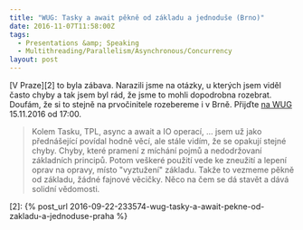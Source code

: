 ```yaml
---
title: "WUG: Tasky a await pěkně od základu a jednoduše (Brno)"
date: 2016-11-07T11:58:00Z
tags:
  - Presentations &amp; Speaking
  - Multithreading/Parallelism/Asynchronous/Concurrency
layout: post
---
```

[V Praze][2] to byla zábava. Narazili jsme na otázky, u kterých jsem viděl často chyby a tak jsem byl rád, že jsme to mohli dopodrobna rozebrat. Doufám, že si to stejně na prvočinitele rozebereme i v Brně. Přijďte [na WUG][1] 15.11.2016 od 17:00. 

<!-- excerpt -->

> Kolem Tasku, TPL, async a await a IO operací, ... jsem už jako přednášející povídal hodně věcí, ale stále vidím, že se opakují stejné chyby. Chyby, které pramení z míchání pojmů a nedodržovaní základních principů. Potom veškeré použití vede ke zneužití a lepení oprav na opravy, místo "vyztužení" základu. Takže to vezmeme pěkně od základu, žádné fajnové věcičky. Něco na čem se dá stavět a dává solidní vědomosti. 

[1]: http://wug.cz/brno/akce/888-Tasky-a-await-pekne-od-zakladu-a-jednoduse
[2]: {% post_url 2016-09-22-233574-wug-tasky-a-await-pekne-od-zakladu-a-jednoduse-praha %}